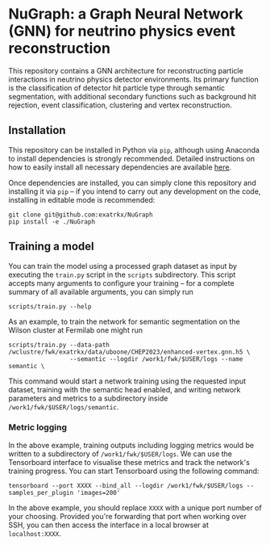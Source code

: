 # NuGraph: a Graph Neural Network (GNN) for neutrino physics event reconstruction

This repository contains a GNN architecture for reconstructing particle interactions in neutrino physics detector environments. Its primary function is the classification of detector hit particle type through semantic segmentation, with additional secondary functions such as background hit rejection, event classification, clustering and vertex reconstruction.

## Installation

This repository can be installed in Python via `pip`, although using Anaconda to install dependencies is strongly recommended. Detailed instructions on how to easily install all necessary dependencies are available [here](https://pynuml.readthedocs.io/en/latest/install/installation.html).

Once dependencies are installed, you can simply clone this repository and installing it via `pip` – if you intend to carry out any development on the code, installing in editable mode is recommended:

```
git clone git@github.com:exatrkx/NuGraph
pip install -e ./NuGraph
```

## Training a model

You can train the model using a processed graph dataset as input by executing the `train.py` script in the `scripts` subdirectory. This script accepts many arguments to configure your training – for a complete summary of all available arguments, you can simply run

```
scripts/train.py --help
```

As an example, to train the network for semantic segmentation on the Wilson cluster at Fermilab one might run

```
scripts/train.py --data-path /wclustre/fwk/exatrkx/data/uboone/CHEP2023/enhanced-vertex.gnn.h5 \
                 --semantic --logdir /work1/fwk/$USER/logs --name semantic \
```

This command would start a network training using the requested input dataset, training with the semantic head enabled, and writing network parameters and metrics to a subdirectory inside `/work1/fwk/$USER/logs/semantic`.

### Metric logging

In the above example, training outputs including logging metrics would be written to a subdirectory of `/work1/fwk/$USER/logs`. We can use the Tensorboard interface to visualise these metrics and track the network's training progress. You can start Tensorboard using the following command:

```
tensorboard --port XXXX --bind_all --logdir /work1/fwk/$USER/logs --samples_per_plugin 'images=200'
```

In the above example, you should replace `XXXX` with a unique port number of your choosing. Provided you're forwarding that port when working over SSH, you can then access the interface in a local browser at `localhost:XXXX`.
